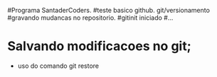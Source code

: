 #Programa SantaderCoders.
#teste basico github. git/versionamento
#gravando mudancas no repositorio.
#gitinit iniciado
#...
# Salvando modificacoes no git;
* uso do comando git restore
